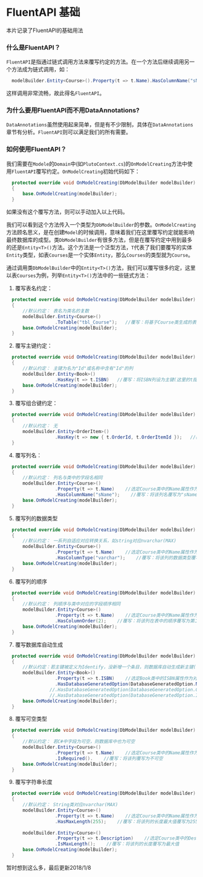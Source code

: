 # FluentAPI 基础
本片记录了FluentAPI的基础用法

### 什么是FluentAPI？
`FluentAPI`是指通过链式调用方法来覆写约定的方法。在一个方法后继续调用另一个方法成为链式调用，如：
```c#
  modelBuilder.Entity<Course>().Property(t => t.Name).HasColumnName("sName");
```

这样调用非常流畅，故此得名`FluentAPI`。

### 为什么要用FluentAPI而不用DataAnnotations?
`DataAnnotations`虽然使用起来简单，但是有不少限制，具体在`DataAnnotations`章节有分析。`FluentAPI`则可以满足我们的所有需要。

### 如何使用FluentAPI？
我们需要在`Modele`的`Domain`中(如`PlutoContext.cs`)的`OnModelCreating`方法中使用`FluentAPI`覆写约定。`OnModelCreating`初始代码如下：
```c#
  protected override void OnModelCreating(DbModelBuilder modelBuilder)
  {
      base.OnModelCreating(modelBuilder);
  }
```
如果没有这个覆写方法，则可以手动加入以上代码。

我们可以看到这个方法传入一个类型为`DbModelBuilder`的参数。`OnModelCreating`方法顾名思义，是在创建`Model`的时候调用，意味着我们在这里覆写约定就能影响最终数据库的成型。类`DbModelBuilder`有很多方法，但是在覆写约定中用到最多的还是`Entity<T>()`方法。这个方法是一个泛型方法，`T`代表了我们要覆写的实体`Entity`类型，如表`Courses`是一个实体`Entity`，那么`Courses`的类型就为`Course`。
  
通过调用类`DbModelBuilder`中的`Entity<T>()`方法，我们可以覆写很多约定，这里以表`Courses`为例，列举`Entity<T>()`方法中的一些链式方法：
1. 覆写表名约定：
```c#
  protected override void OnModelCreating(DbModelBuilder modelBuilder)
  {
      //默认约定： 表名为类名的复数
      modelBuilder.Entity<Course>()
                  .ToTable("tbl_Course");   //覆写：将基于Course类生成的表格命名为"tbl_Course"而不是"Courses"
      base.OnModelCreating(modelBuilder);
  }
```

2. 覆写主键约定：
```c#
  protected override void OnModelCreating(DbModelBuilder modelBuilder)
  {
      //默认约定： 主键为名为"Id"或名称中含有"Id"的列
      modelBuilder.Entity<Book>()
                  .HasKey(t => t.ISBN)   //覆写：将ISBN列设为主键(这里的t指Func<Book, T>中的T，即返回类型)
      base.OnModelCreating(modelBuilder);
  }
```

3. 覆写组合键约定：
```c#
  protected override void OnModelCreating(DbModelBuilder modelBuilder)
  {
      //默认约定： 无
      modelBuilder.Entity<OrderItem>()
                  .HasKey(t => new { t.OrderId, t.OrderItemId });   //覆写：将OrderItem类中的OrderId列和OrderItemId列设为组合键
  }  
```

4. 覆写列名：
```c#
  protected override void OnModelCreating(DbModelBuilder modelBuilder)
  {
      //默认约定： 列名与类中的字段名相同
      modelBuilder.Entity<Course>()
                  .Property(t => t.Name)    //选定Course类中的Name属性作为对象
                  .HasColumnName("sName");    //覆写：将该列名覆写为"sName"
      base.OnModelCreating(modelBuilder);
  }
```

5. 覆写列的数据类型
```c#
  protected override void OnModelCreating(DbModelBuilder modelBuilder)
  {
      //默认约定： 一系列自适应对应转换关系，如string对应nvarchar(MAX)
      modelBuilder.Entity<Course>()
                  .Property(t => t.Name)    //选定Course类中的Name属性作为对象
                  .HasColumnType("varchar");    //覆写：将该列的数据类型覆写为varchar
      base.OnModelCreating(modelBuilder);
  }
```

6. 覆写列的顺序
```c#
  protected override void OnModelCreating(DbModelBuilder modelBuilder)
  {
      //默认约定： 列顺序与类中对应的字段顺序相同
      modelBuilder.Entity<Course>()
                  .Property(t => t.Name)    //选定Course类中的Name属性作为对象
                  .HasColumnOrder(2);    //覆写：将该列在表中的顺序覆写为第二列
      base.OnModelCreating(modelBuilder);
  }
```

7. 覆写数据库自动生成
```c#
  protected override void OnModelCreating(DbModelBuilder modelBuilder)
  {
      //默认约定：若主键被定义为Identify，没新增一个条目，则数据库自动生成新主键(值为上一条目主键值+1)
      modelBuilder.Entity<Book>()
                  .Property(t => t.ISBN)    //选定Book类中的ISBN属性作为对象(ISBN为主键)
                  .HasDatabaseGeneratedOption(DatabaseGeneratedOption.None);    //覆写：关闭自动生成主键值
                //.HasDatabaseGeneratedOption(DatabaseGeneratedOption.Computed);    //覆写：将数据库主键自动生成选项覆写为组合(来自其他列)
                //.HasDatabaseGeneratedOption(DatabaseGeneratedOption.Identify);    //覆写：打开数据库主键值自动生成  (值为上一条目主键值+1)  
      base.OnModelCreating(modelBuilder);
  }
```

8. 覆写可空类型
```c#
  protected override void OnModelCreating(DbModelBuilder modelBuilder)
  {
      //默认约定： 若C#中字段为可空，则数据库中也为可空
      modelBuilder.Entity<Course>()
                  .Property(t => t.Name)    //选定Course类中的Name属性作为对象
                  .IsRequired().    //覆写：将该列覆写为不可空
      base.OnModelCreating(modelBuilder);
  }
```

9. 覆写字符串长度
```c#
  protected override void OnModelCreating(DbModelBuilder modelBuilder)
  {
      //默认约定： String类对应nvarchar(MAX)
      modelBuilder.Entity<Course>()
                  .Property(t => t.Name)    //选定Course类中的Name属性作为对象
                  .HasMaxLength(255);    //覆写：将该列的长度最大值覆写为255
      
      modelBuilder.Entity<Course>()
                  .Property(t => t.Description)    //选定Course类中的Description属性作为对象
                  .IsMaxLength();    //覆写：将该列的长度覆写为最大值 
      base.OnModelCreating(modelBuilder);
  }
```

暂时想到这么多，最后更新2018/1/8
